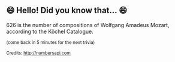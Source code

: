 ## 😄 Hello! Did you know that... 😄
626 is the number of compositions of Wolfgang Amadeus Mozart, according to the Köchel Catalogue.

<sup>(come back in 5 minutes for the next trivia)</sup>


<sup>Credits: http://numbersapi.com</sup>

